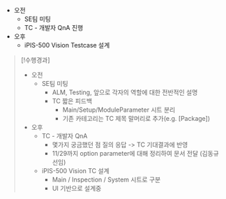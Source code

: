 - 오전
	- SE팀 미팅
	- TC - 개발자 QnA 진행
- 오후
	- iPIS-500 Vision Testcase 설계

>[!수행경과]
>- 오전
>	- SE팀 미팅
>		- ALM, Testing, 앞으로 각자의 역할에 대한 전반적인 설명
>		- TC 짧은 피드백
>			- Main/Setup/ModuleParameter 시트 분리
>			- 기존 카테고리는 TC 제목 말머리로 추가(e.g. [Package])
>- 오후
>	- TC - 개발자 QnA
>		- 몇가지 궁금했던 점 질의 응답 -> TC 기대결과에 반영
>		- 11/29까지 option parameter에 대해 정리하여 문서 전달 (김동규 선임)
>	- iPIS-500 Vision TC 설계
>		- Main / Inspection / System 시트로 구분
>		- UI 기반으로 설계중
